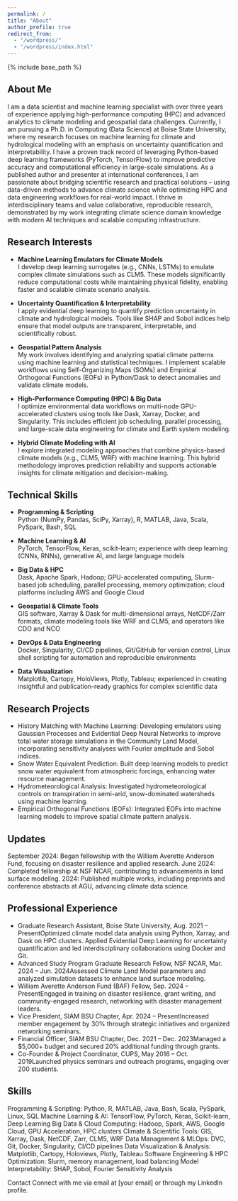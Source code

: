 ```yaml
---
permalink: /
title: "About"
author_profile: true
redirect_from: 
  - "/wordpress/"
  - "/wordpress/index.html"
---
```


{% include base_path %}

## About Me

I am a data scientist and machine learning specialist with over three years of experience applying high-performance computing (HPC) and advanced analytics to climate modeling and geospatial data challenges. Currently, I am pursuing a Ph.D. in Computing (Data Science) at Boise State University, where my research focuses on machine learning for climate and hydrological modeling with an emphasis on uncertainty quantification and interpretability. I have a proven track record of leveraging Python-based deep learning frameworks (PyTorch, TensorFlow) to improve predictive accuracy and computational efficiency in large-scale simulations. As a published author and presenter at international conferences, I am passionate about bridging scientific research and practical solutions – using data-driven methods to advance climate science while optimizing HPC and data engineering workflows for real-world impact. I thrive in interdisciplinary teams and value collaborative, reproducible research, demonstrated by my work integrating climate science domain knowledge with modern AI techniques and scalable computing infrastructure.

## Research Interests

- **Machine Learning Emulators for Climate Models**  
  I develop deep learning surrogates (e.g., CNNs, LSTMs) to emulate complex climate simulations such as CLM5. These models significantly reduce computational costs while maintaining physical fidelity, enabling faster and scalable climate scenario analysis.

- **Uncertainty Quantification & Interpretability**  
  I apply evidential deep learning to quantify prediction uncertainty in climate and hydrological models. Tools like SHAP and Sobol indices help ensure that model outputs are transparent, interpretable, and scientifically robust.

- **Geospatial Pattern Analysis**  
  My work involves identifying and analyzing spatial climate patterns using machine learning and statistical techniques. I implement scalable workflows using Self-Organizing Maps (SOMs) and Empirical Orthogonal Functions (EOFs) in Python/Dask to detect anomalies and validate climate models.

- **High-Performance Computing (HPC) & Big Data**  
  I optimize environmental data workflows on multi-node GPU-accelerated clusters using tools like Dask, Xarray, Docker, and Singularity. This includes efficient job scheduling, parallel processing, and large-scale data engineering for climate and Earth system modeling.

- **Hybrid Climate Modeling with AI**  
  I explore integrated modeling approaches that combine physics-based climate models (e.g., CLM5, WRF) with machine learning. This hybrid methodology improves prediction reliability and supports actionable insights for climate mitigation and decision-making.

## Technical Skills

- **Programming & Scripting**  
  Python (NumPy, Pandas, SciPy, Xarray), R, MATLAB, Java, Scala, PySpark, Bash, SQL

- **Machine Learning & AI**  
  PyTorch, TensorFlow, Keras, scikit-learn; experience with deep learning (CNNs, RNNs), generative AI, and large language models

- **Big Data & HPC**  
  Dask, Apache Spark, Hadoop; GPU-accelerated computing, Slurm-based job scheduling, parallel processing, memory optimization; cloud platforms including AWS and Google Cloud

- **Geospatial & Climate Tools**  
  GIS software, Xarray & Dask for multi-dimensional arrays, NetCDF/Zarr formats, climate modeling tools like WRF and CLM5, and operators like CDO and NCO

- **DevOps & Data Engineering**  
  Docker, Singularity, CI/CD pipelines, Git/GitHub for version control, Linux shell scripting for automation and reproducible environments

- **Data Visualization**  
  Matplotlib, Cartopy, HoloViews, Plotly, Tableau; experienced in creating insightful and publication-ready graphics for complex scientific data




  

## Research Projects

- History Matching with Machine Learning: Developing emulators using Gaussian Processes and Evidential Deep Neural Networks to improve total water storage simulations in the Community Land Model, incorporating sensitivity analyses with Fourier amplitude and Sobol indices.
- Snow Water Equivalent Prediction: Built deep learning models to predict snow water equivalent from atmospheric forcings, enhancing water resource management.
- Hydrometeorological Analysis: Investigated hydrometeorological controls on transpiration in semi-arid, snow-dominated watersheds using machine learning.
- Empirical Orthogonal Functions (EOFs): Integrated EOFs into machine learning models to improve spatial climate pattern analysis.

## Updates

September 2024: Began fellowship with the William Averette Anderson Fund, focusing on disaster resilience and applied research.
June 2024: Completed fellowship at NSF NCAR, contributing to advancements in land surface modeling.
2024: Published multiple works, including preprints and conference abstracts at AGU, advancing climate data science.

## Professional Experience

- Graduate Research Assistant, Boise State University, Aug. 2021 – PresentOptimized climate model data analysis using Python, Xarray, and Dask on HPC clusters. Applied Evidential Deep Learning for uncertainty quantification and led interdisciplinary collaborations using Docker and Git.
- Advanced Study Program Graduate Research Fellow, NSF NCAR, Mar. 2024 – Jun. 2024Assessed Climate Land Model parameters and analyzed simulation datasets to enhance land surface modeling.
- William Averette Anderson Fund (BAF) Fellow, Sep. 2024 – PresentEngaged in training on disaster resilience, grant writing, and community-engaged research, networking with disaster management leaders.
- Vice President, SIAM BSU Chapter, Apr. 2024 – PresentIncreased member engagement by 30% through strategic initiatives and organized networking seminars.
- Financial Officer, SIAM BSU Chapter, Dec. 2021 – Dec. 2023Managed a $5,000+ budget and secured 20% additional funding through grants.
- Co-Founder & Project Coordinator, CUPS, May 2016 – Oct. 2019Launched physics seminars and outreach programs, engaging over 200 students.

## Skills

Programming & Scripting: Python, R, MATLAB, Java, Bash, Scala, PySpark, Linux, SQL
Machine Learning & AI: TensorFlow, PyTorch, Keras, Scikit-learn, Deep Learning
Big Data & Cloud Computing: Hadoop, Spark, AWS, Google Cloud, GPU Acceleration, HPC clusters
Climate & Scientific Tools: GIS, Xarray, Dask, NetCDF, Zarr, CLM5, WRF
Data Management & MLOps: DVC, Git, Docker, Singularity, CI/CD pipelines
Data Visualization & Analysis: Matplotlib, Cartopy, Holoviews, Plotly, Tableau
Software Engineering & HPC Optimization: Slurm, memory management, load balancing
Model Interpretability: SHAP, Sobol, Fourier Sensitivity Analysis

Contact
Connect with me via email at [your email] or through my LinkedIn profile.

